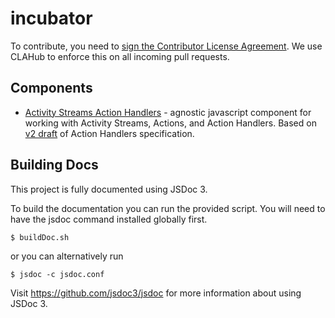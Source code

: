 incubator
=========
To contribute, you need to <a href="http://www.clahub.com/agreements/OpenSocial/incubator">sign the Contributor License Agreement</a>.  We use CLAHub to enforce this on all incoming pull requests.

## Components
- [Activity Streams Action Handlers](http://opensocial.org/projects/) - agnostic javascript component for working with Activity Streams, Actions, and Action Handlers.  Based on [v2 draft](http://www.ietf.org/id/draft-snell-activitystreams-actions-02.txt) of Action Handlers specification.

## Building Docs
This project is fully documented using JSDoc 3.

To build the documentation you can run the provided script.  You will need to have
the jsdoc command installed globally first.

    $ buildDoc.sh

or you can alternatively run

    $ jsdoc -c jsdoc.conf

Visit https://github.com/jsdoc3/jsdoc for more information about using JSDoc 3.
